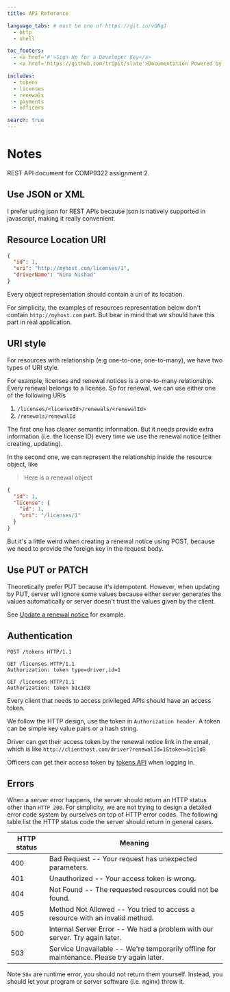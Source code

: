 ```yaml
---
title: API Reference

language_tabs: # must be one of https://git.io/vQNgJ
  - http
  - shell

toc_footers:
  - <a href='#'>Sign Up for a Developer Key</a>
  - <a href='https://github.com/tripit/slate'>Documentation Powered by Slate</a>

includes:
  - tokens
  - licenses
  - renewals
  - payments
  - officers

search: true
---
```


# Notes

REST API document for COMP9322 assignment 2.

## Use JSON or XML

I prefer using json for REST APIs because json is natively supported in javascript, making it really convenient.

## Resource Location URI

```json
{
  "id": 1,
  "uri": "http://myhost.com/licenses/1",
  "driverName": "Nima Nishad"
}
```

Every object representation should contain a uri of its location.

For simplicity, the examples of resources representation below don't contain `http://myhost.com` part. But bear in mind that we should have this part in real application.

## URI style

For resources with relationship (e.g one-to-one, one-to-many), we have two types of URI style.

For example, licenses and renewal notices is a one-to-many relationship. Every renewal belongs to a license. So for renewal, we can use either one of the following URIs

1. `/licenses/<licenseId>/renewals/<renewalId>`
2. `/renewals/renewalId`

The first one has clearer semantic information. But it needs provide extra information (i.e. the license ID) every time we use the renewal notice (either creating, updating).

In the second one, we can represent the relationship inside the resource object, like

> Here is a renewal object

```json
{
  "id": 1,
  "license": {
    "id": 1,
    "uri": "/licenses/1"
  }
}
```

But it's a little weird when creating a renewal notice using POST, because we need to provide the foreign key in the request body.

## Use PUT or PATCH

Theoretically prefer PUT because it's idempotent. However, when updating by PUT, server will ignore some values because either server generates the values automatically or server doesn't trust the values given by the client.

See [Update a renewal notice](#renewals_update-a-renewal-notice) for example.

## Authentication

```http
POST /tokens HTTP/1.1
```

```http
GET /licenses HTTP/1.1
Authorization: token type=driver,id=1
```

```http
GET /licenses HTTP/1.1
Authorization: token b1c1d8
```

Every client that needs to access privileged APIs should have an access token.

We follow the HTTP design, use the token in `Authorization header`. A token can be simple key value pairs or a hash string.

Driver can get their access token by the renewal notice link in the email, which is like `http://clienthost.com/driver?renewalId=1&token=b1c1d8`

Officers can get their access token by [tokens API](#tokens_tokens) when logging in.

## Errors

When a server error happens, the server should return an HTTP status other than `HTTP 200`. For simplicity, we are not trying to design a detailed error code system by ourselves on top of HTTP error codes. The following table list the HTTP status code the server should return in general cases.

HTTP status | Meaning
----------- | -------
400 | Bad Request -- Your request has unexpected parameters.
401 | Unauthorized -- Your access token is wrong.
404 | Not Found -- The requested resources could not be found.
405 | Method Not Allowed -- You tried to access a resource with an invalid method.
500 | Internal Server Error -- We had a problem with our server. Try again later.
503 | Service Unavailable -- We're temporarily offline for maintenance. Please try again later.

Note `50x` are runtime error, you should not return them yourself. Instead, you should let your program or server software (i.e. nginx) throw it.

